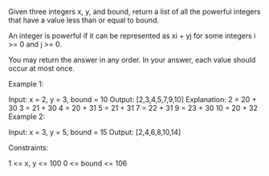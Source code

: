 Given three integers x, y, and bound, return a list of all the powerful integers that have a value less than or equal to bound.

An integer is powerful if it can be represented as xi + yj for some integers i >= 0 and j >= 0.

You may return the answer in any order. In your answer, each value should occur at most once.

 

Example 1:

Input: x = 2, y = 3, bound = 10
Output: [2,3,4,5,7,9,10]
Explanation:
2 = 20 + 30
3 = 21 + 30
4 = 20 + 31
5 = 21 + 31
7 = 22 + 31
9 = 23 + 30
10 = 20 + 32
Example 2:

Input: x = 3, y = 5, bound = 15
Output: [2,4,6,8,10,14]
 

Constraints:

1 <= x, y <= 100
0 <= bound <= 106